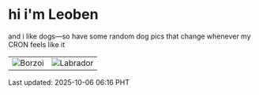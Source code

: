 # hi i'm Leoben

and i like dogs—so have some random dog pics that change whenever my CRON feels like it

|  |  |
|--------|----------|
| ![Borzoi](https://random-dog-vercel.vercel.app/api/random-borzoi?v=1759702590) | ![Labrador](https://random-dog-vercel.vercel.app/api/random-labrador?v=1759702590) |

Last updated: 2025-10-06 06:16 PHT
